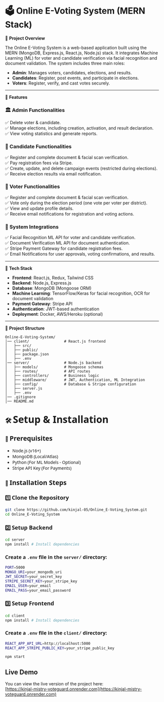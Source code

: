 # 🗳️ Online E-Voting System (MERN Stack)

📌 **Project Overview**

The Online E-Voting System is a web-based application built using the MERN (MongoDB, Express.js, React.js, Node.js) stack. It integrates Machine Learning (ML) for voter and candidate verification via facial recognition and document validation. The system includes three main roles:

- **Admin**: Manages voters, candidates, elections, and results.
- **Candidates**: Register, post events, and participate in elections.
- **Voters**: Register, verify, and cast votes securely.

---

📑 **Features**

### 🏛️ Admin Functionalities
✅ Delete voter & candidate.<br>
✅ Manage elections, including creation, activation, and result declaration.<br>
✅ View voting statistics and generate reports.<br>

### 🏃 Candidate Functionalities
✅ Register and complete document & facial scan verification.<br>
✅ Pay registration fees via Stripe.<br>
✅ Create, update, and delete campaign events (restricted during elections).<br>
✅ Receive election results via email notification.<br>

### 👥 Voter Functionalities
✅ Register and complete document & facial scan verification.<br>
✅ Vote only during the election period (one vote per voter per district).<br>
✅ View and update profile details.<br>
✅ Receive email notifications for registration and voting actions.<br>

### 🔗 System Integrations
✅ Facial Recognition ML API for voter and candidate verification.<br>
✅ Document Verification ML API for document authentication.<br>
✅ Stripe Payment Gateway for candidate registration fees.<br>
✅ Email Notifications for user approvals, voting confirmations, and results.<br>

---

🚀 **Tech Stack**

- **Frontend**: React.js, Redux, Tailwind CSS
- **Backend**: Node.js, Express.js
- **Database**: MongoDB (Mongoose ORM)
- **Machine Learning**: TensorFlow/Keras for facial recognition, OCR for document validation
- **Payment Gateway**: Stripe API
- **Authentication**: JWT-based authentication
- **Deployment**: Docker, AWS/Heroku (optional)

---

📂 **Project Structure**

```plaintext
Online-E-Voting-System/
│── client/                # React.js frontend
│   ├── src/
│   ├── public/
│   ├── package.json
│   ├── .env
│── server/                # Node.js backend
│   ├── models/            # Mongoose schemas
│   ├── routes/            # API routes
│   ├── controllers/       # Business logic
│   ├── middleware/        # JWT, Authentication, ML Integration
│   ├── config/            # Database & Stripe configuration
│   ├── server.js
│   ├── .env
│── .gitignore
│── README.md
```

## 🛠 <span style="font-family: 'Segoe UI', Tahoma, Geneva, Verdana, sans-serif; font-size: 1.5em;">Setup & Installation</span>

### 🔹 <span style="font-family: 'Segoe UI', Tahoma, Geneva, Verdana, sans-serif; font-size: 1.3em;">Prerequisites</span>

- <span style="font-family: 'Segoe UI', Tahoma, Geneva, Verdana, sans-serif;">Node.js (v16+)</span>
- <span style="font-family: 'Segoe UI', Tahoma, Geneva, Verdana, sans-serif;">MongoDB (Local/Atlas)</span>
- <span style="font-family: 'Segoe UI', Tahoma, Geneva, Verdana, sans-serif;">Python (For ML Models - Optional)</span>
- <span style="font-family: 'Segoe UI', Tahoma, Geneva, Verdana, sans-serif;">Stripe API Key (For Payments)</span>

### 🔹 <span style="font-family: 'Segoe UI', Tahoma, Geneva, Verdana, sans-serif; font-size: 1.3em;">Installation Steps</span>

### 1️⃣ <span style="font-family: 'Segoe UI', Tahoma, Geneva, Verdana, sans-serif; font-size: 1.1em;">Clone the Repository</span>

```bash
git clone https://github.com/kinjal-05/Online_E-Voting_System.git
cd Online_E-Voting_System
```
### 2️⃣ <span style="font-family: 'Segoe UI', Tahoma, Geneva, Verdana, sans-serif; font-size: 1.1em;">Setup Backend</span>
```bash
cd server
npm install # Install dependencies
```
### <span style="font-family: 'Segoe UI', Tahoma, Geneva, Verdana, sans-serif;">Create a </span><code style="font-family: 'Courier New', Courier, monospace;">.env</code><span style="font-family: 'Segoe UI', Tahoma, Geneva, Verdana, sans-serif;"> file in the </span><code style="font-family: 'Courier New', Courier, monospace;">server/</code><span style="font-family: 'Segoe UI', Tahoma, Geneva, Verdana, sans-serif;"> directory:</span>
```bash
PORT=5000
MONGO_URI=your_mongodb_uri
JWT_SECRET=your_secret_key
STRIPE_SECRET_KEY=your_stripe_key
EMAIL_USER=your_email
EMAIL_PASS=your_email_password
```
### 3️⃣ <span style="font-family: 'Segoe UI', Tahoma, Geneva, Verdana, sans-serif; font-size: 1.1em;">Setup Frontend</span>
```bash
cd client
npm install # Install dependencies
```
### <span style="font-family: 'Segoe UI', Tahoma, Geneva, Verdana, sans-serif;">Create a </span><code style="font-family: 'Courier New', Courier, monospace;">.env</code><span style="font-family: 'Segoe UI', Tahoma, Geneva, Verdana, sans-serif;"> file in the </span><code style="font-family: 'Courier New', Courier, monospace;">client/</code><span style="font-family: 'Segoe UI', Tahoma, Geneva, Verdana, sans-serif;"> directory:</span>
```bash
REACT_APP_API_URL=http://localhost:5000
REACT_APP_STRIPE_PUBLIC_KEY=your_stripe_public_key
```
```bash
npm start
```

## Live Demo
You can view the live version of the project here:  
[https://kinjal-mistry-voteguard.onrender.com](https://kinjal-mistry-voteguard.onrender.com)


